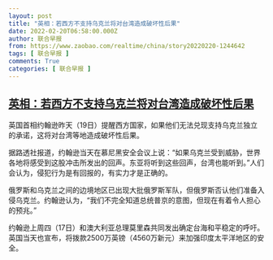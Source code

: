 ```yaml
---
layout: post
title: "英相：若西方不支持乌克兰将对台湾造成破坏性后果"
date: 2022-02-20T06:58:00.000Z
author: 联合早报
from: https://www.zaobao.com/realtime/china/story20220220-1244642
tags: [ 联合早报 ]
comments: True
categories: [ 联合早报 ]
---
```

<!--1645340280000-->
[英相：若西方不支持乌克兰将对台湾造成破坏性后果](https://www.zaobao.com/realtime/china/story20220220-1244642)
------

<div>
<p>英国首相约翰逊昨天（19日）提醒西方国家，如果他们无法兑现支持乌克兰独立的承诺，这将对台湾等地造成破坏性后果。</p><p>据路透社报道，约翰逊当天在慕尼黑安全会议上说：“如果乌克兰受到威胁，世界各地将感受到这股冲击所发出的回声。东亚将听到这些回声，台湾也能听到。”人们会认为，侵犯行为是有回报的，有实力才是正确的。</p><p>俄罗斯和乌克兰之间的边境地区已出现大批俄罗斯军队，但俄罗斯否认他们准备入侵乌克兰。约翰逊认为，“我们不完全知道总统普京的意图，但现在有着令人担心的预兆。”</p><section id="imu"><div id="dfp-ad-imu1">        </div></section><p>约翰逊上周四（17日）和澳大利亚总理莫里森共同发出确定台海和平稳定的呼吁。英国当天也宣布，将拨款2500万英镑（4560万新元）来加强印度太平洋地区的安全。</p>      <div class="cx_paywall_placeholder" id="sph_cdp_40"></div>
</div>
